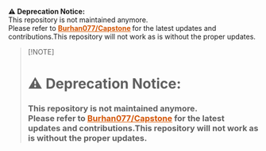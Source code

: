 
 
  <strong align="center" >⚠️ Deprecation Notice:</strong><br> </h1>
   This repository is not maintained anymore. <br>
    Please refer to <strong><a href="https://github.com/Burhan077/Capstone" style="color: #d35400; text-decoration: underline;">Burhan077/Capstone</a> </strong>for the latest updates and contributions.This repository will not work as is without the proper updates.

 

> 
> [!NOTE]
> <div>
> <h1>  <strong align="center" >⚠️ Deprecation Notice:</strong><br> </h1>
>     <h3> This repository is not maintained anymore. <br> 
>     Please refer to <strong><a href="https://github.com/Burhan077/Capstone" style="color: #d35400; text-decoration: underline;">Burhan077/Capstone</a> </strong>for the latest
> updates and contributions.This repository will not work as is without the proper updates.</h3>
>
> </div>
